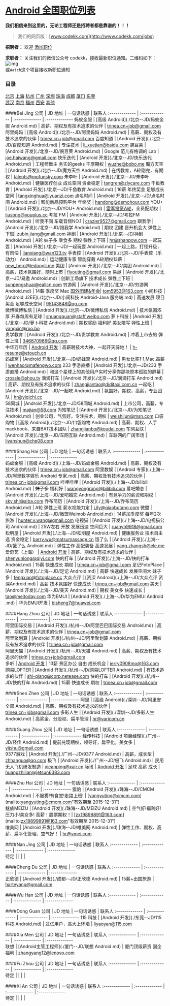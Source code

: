 ﻿[Android 全国职位列表 ](http://www.codekk.com/jobs) 
==========  
**我们相信来到这里的，无论工程师还是招聘者都是靠谱的！！！**  

> 我们的网页版：[www.codekk.com](http://www.codekk.com/jobs)

**招聘者：** 欢迎 [添加职位](https://github.com/android-cn/android-jobs/wiki/%E5%A6%82%E4%BD%95%E6%B7%BB%E5%8A%A0%E8%81%8C%E4%BD%8D%E5%8F%8A%E5%86%85%E5%AE%B9%E8%A7%84%E8%8C%83 "查看职位添加步骤和规范")  

**求职者：**  关注我们的微信公众号 codekk，接收最新职位通知。二维码如下：  
 ![img](https://raw.githubusercontent.com/aosp-exchange-group/about/master/weixin-qrcode.jpg)  
 或`Watch`这个项目接收新职位通知  
 
### 目录
[北京](http://www.codekk.com/jobs/city/beijing)  [上海](http://www.codekk.com/jobs/city/shanghai)  [杭州](http://www.codekk.com/jobs/city/hangzhou)  [广州](http://www.codekk.com/jobs/city/guangzhou)  [深圳](http://www.codekk.com/jobs/city/shenzhen)  [珠海](http://www.codekk.com/jobs/city/zhuhai)  [成都](http://www.codekk.com/jobs/city/chengdu)  [厦门](http://www.codekk.com/jobs/city/xiamen)  [东莞](http://www.codekk.com/jobs/city/dongguan)  
[武汉](https://github.com/android-cn/android-jobs#wu-han)  [南京](https://github.com/android-cn/android-jobs#nan-jing)  [福州](https://github.com/android-cn/android-jobs#fu-zhou)  [西安](https://github.com/android-cn/android-jobs#xi-an)  [其他](https://github.com/android-cn/android-jobs#others)  

####Bei Jing
公司  | JD 地址 | 一句话诱惑 | 联系人
:------------- | :------------- | :-------------  | :-------------
蚂蚁金服 | [高级 Android](./北京--JD/蚂蚁金服 Android.md) | 高薪、期权及有技术追求的伙伴 | [trinea.cn+job@gmail.com](mailto:trinea.cn+job@gmail.com "有效期至 2015-12-31")
阿里妈妈 | [高级 Android](./北京--JD/阿里妈妈 Android.md) | 高薪、期权及有技术追求的伙伴 | [trinea.cn+job@gmail.com](mailto:trinea.cn+job@gmail.com "有效期至 2015-12-31")
百度知道 | [Android 开发](./北京--JD/百度知道 Android.md) | 专注技术 | [li_xuejian@baidu.com](mailto:li_xuejian@baidu.com "有效期至 2015-12-31")
豌豆荚 | [Android 开发](./北京--JD/豌豆荚 Android.md) | Google 范儿有格调的 Lab | [joe.haiwang@gmail.com](mailto:joe.haiwang@gmail.com "有效期至 2015-12-31")
快乐迭代 | [Android 开发](./北京--JD/快乐迭代 Android.md) | 工程师做主 务实的geeks 丰厚期权 | [wuzhe@bobo.me](mailto:wuzhe@bobo.me "有效期至 2015-12-31")
魔方天空 | [Android 开发](./北京--JD/魔方天空 Android.md) | 在线教育，A轮刚完，有期权 | [talents@mofunsky.com](mailto:talents@mofunsky.com  "有效期至 2015-7-31")
朱李叶 | [Android 开发](./北京--JD/朱李叶 Android.md) | 健康医疗创业 成长空间 资金稳定 | [tangren@zlycare.com](mailto:tangren@zlycare.com "有效期至 2015-12-31")
千鱼教育 | [Android 开发](./北京--JD/千鱼教育 Android.md) | 16薪 年终奖金 足够成长空间 | [tangxinghua@iyuanzi.com](mailto:tangxinghua@iyuanzi.com "有效期至 2015-12-31")
点名时间 | [Android 开发](./北京--JD/点名时间 Android.md) | 智能新品预购平台 年终奖  | [handong@demohour.com](mailto:handong@demohour.com "有效期至 2015-12-31")
YOU+ | [Android 开发](./北京--JD/YOU+ Android.md) | [雷军投资A轮](http://weibo.com/1749127163/Bykq35t22)，全员配期权  | [liusong@youplus.cc](mailto:liusong@youplus.cc "有效期至 2015-07-31")
考拉 FM | [Android 开发](./北京--JD/考拉FM Android.md) | 听我不同 车载音频NO.1  | [crazier9527@gmail.com](mailto:crazier9527@gmail.com "有效期至 2015-12-31")
跟我学 | [Android 开发](./北京--JD/跟我学 Android.md) | 期权 团建 晋升机会大 弹性上下班| [zubin.jiang@gmail.com](mailto:zubin.jiang@gmail.com "有效期至 2015-12-31")
神剧 | [Android 开发](./北京--JD/神剧 Android.md) | A轮 妹子多 零食多 期权 弹性上下班 | [hr@shanpow.com](mailto:hr@shanpow.com "有效期至2015-12-31")
一起玩耍 | [Android 开发](./北京--JD/一起玩耍 Android.md) | 一起上路，打怪升级，有肉偿 | [lianxiang@wan123.tv](mailto:lianxiang@wan123.tv "有效期至 2015-12-31")
手表控 | [Android 开发](./北京--JD/手表控（乐动力） Android.md) | 运动健康专家 智能穿戴 A轮期权13薪 | [new_hero@ledongli.me](mailto:new_hero@ledongli.me "有效期至 2015-12-31")
美团 | [Android 开发](./北京--JD/美团 Android.md) | 高薪，技术氛围好，随时上市 | [flyouting@gmail.com](mailto:flyouting@gmail.com "有效期至 2015-12-31")
易遨 | [Android 开发](./北京--JD/易遨 Android.md) | 创新工场旗下 技术成长 弹性上下班 | [sunpengshuai@eallcn.com](mailto:sunpengshuai@eallcn.com "有效期至 2015-12-31")
穷游网 | [Android 开发](./北京--JD/穷游网 Android.md) | 14薪 季度奖 Mac [国外团建&年会](http://v.youku.com/v_show/id_XODg3MTkzMzY0.html?from=y1.2-1-94.3.1-1.1-1-1-0)| [tom5953@163.com](mailto:tom5953@163.com "有效期至 2015-12-31")
小间科技 | [Android J2EE](./北京--JD/小间科技 Android-Java 服务端.md) | 高速发展 项目奖金 足够成长空间 | [95143848@qq.com](mailto:trinea.cn+job@gmail.com "有效期至 2015-12-31")  
微博微博私信 | [Android 开发](./北京--JD/微博私信 Android.md) | 技术氛围浓厚 开春每周有足球 | [shuangquan@staff.weibo.com](mailto:shuangquan@staff.weibo.com "有效期至 2015-12-31")
萝卜科技 | [Android 开发](./北京--JD/萝卜科技 Android.md) | 期权奖励 福利好 美女陪写 弹性上班 | [yangxin@roo.bo](mailto:yangxin@roo.bo "有效期至 2015-12-31")  
贵学教育 | [Android 开发](./北京--JD/贵学教育 Android.md) | 冲着上市去的 弹性上班 | [346870986@qq.com](mailto:346870986@qq.com "有效期至 2015-12-31")  
中华万年历 | [Android 开发](./北京--JD/随身云（中华万年历）Android.md) | 高薪聘技术大神，一起开天辟地！ | [h-resume@etouch.cn](mailto:h-resume@etouch.cn "有效期至 2015-12-31")  
蚂蜂窝 | [Android 开发](./北京--JD/蚂蜂窝 Android.md) | 男女比率1:1,Mac,高薪 | [wenhao@mafengwo.com](mailto:wenhao@mafengwo.com "有效期至 2015-12-31") 
233 手游直播 | [Android 开发](./北京--JD/233 手游直播 Android.md) | 和这个星球上的其他用户实时分享你那块原本孤独的屏幕 | [crossle@shou.tv](mailto:crossle@shou.tv "有效期至 2016-12-31") 
滴滴打车 | [Android 开发](./北京--JD/滴滴打车 Android.md) | 高薪、期权及有技术追求的伙伴 | [zhangjiantao@diditaxi.com.cn](mailto:zhangjiantao@diditaxi.com.cn "有效期至 2015-12-31")
一起吃 | [Android 开发](./北京--JD/一起吃 Android.md) | 氛围好，期权，高薪，专业团队 | [hr@yiqichi.cc](mailto:hr@yiqichi.cc "有效期至 2015-12-31")     
58同城 | [Android 开发](./北京--JD/58同城 Android.md) | 上市公司，高薪，专注技术 | [majian@58.com](mailto:majian@58.com "有效期至 2015-12-31") 
为知笔记 | [Android 开发](./北京--JD/为知笔记 Android.md) | 创业公司，气氛好，专注技术，期权 | [weishijun@msn.com](mailto:weishijun@msn.com "有效期至 2015-12-31") 
口袋购物 | [高级 Android](./北京--JD/口袋购物 Android.md) | 高薪、期权、人手mackbook、来自BAT技术团队 | [zhangjianbo@koudai.com](mailto:zhangjianbo@koudai.com "有效期至 2015-12-31")
车网互联 | [Android 开发](./北京--JD/车网互联 Android.md) | 车联网的广阔市场 | [liyanshun@che08.com](mailto:liyanshun@che08.com "有效期至 2015-12-31")

####Shang Hai
公司  | JD 地址 | 一句话诱惑 | 联系人
:------------- | :------------- | :-------------  | :-------------  
蚂蚁金服 | [高级 Android](./上海--JD/蚂蚁金服 Android.md) | 高薪、期权及有技术追求的伙伴 | [trinea.cn+job@gmail.com](mailto:trinea.cn+job@gmail.com "有效期至 2015-12-31")
阿里数娱 | [Android 专家](./上海--JD/阿里数字娱乐 Android 专家.md) | 高薪、期权及有技术追求的伙伴 | [trinea.cn+job@gmail.com](mailto:trinea.cn+job@gmail.com "有效期至 2015-12-31")
哔哩哔哩 | [Android 开发](./上海--JD/bilibili Android.md) | <s>妹子多</s> 福利好 | [wangyongrong@bilibili.com](mailto:wangyongrong@bilibili.com "有效期至 2015-12-31")
爱吧婚恋 | [Android 开发](./上海--JD/爱吧婚恋 Android.md) | 有竞争力的薪资和期权 | [sky.shi@aiba.com](mailto:sky.shi@aiba.com "有效期至 2015-12-31")
乔布简历 | [Android 开发](./上海--JD/乔布简历 Android.md) | A轮 弹性上班 薪水视能力定 | [Lily@qiaobutang.com](mailto:Lily@qiaobutang.com "有效期至 2015-12-31")
微盟 | [Android 开发](./上海--JD/微盟Weimob Android.md) | 14薪加季度奖 每年2次旅游 | [hunter.v.wang@gmail.com](mailto:hunter.v.wang@gmail.com "有效期至 2015-12-31")
电视猫 | [Android 开发](./上海--JD/电视猫公司 Android.md) | 25W左右 开放 发展迅速 空间巨大 | [ruanyh9918@gmail.com](mailto:ruanyh9918@gmail.com "有效期至 2015-12-31")
松明屋 | [Android 开发](./上海--JD/松明屋 Android.md) | 健康服务业 技术自主选 资金稳定 | [barry.wu@matsumassage.cn](mailto:barry.wu@matsumassage.cn "有效期至 2015-12-31") 
饿了么 | [Android 开发](./上海--JD/饿了么 Android.md) | 弹性工作 高配装备 高速发展 | [yang.zhangsh@ele.me](mailto:yang.zhangsh@ele.me "有效期至 2015-12-31")
爱奇艺（上海） | [Android 开发](./上海--JD/爱奇艺Android.md) | 高薪、期权及有技术追求的伙伴 | [shenyunlong@qiyi.com](mailto:shenyunlong@qiyi.com "有效期至 2015-12-31")
快的打车 | [Android 开发](./上海--JD/快的打车 Android.md) | 15薪 快速成长 期权 | [trinea.cn+job@gmail.com](mailto:trinea.cn+job@gmail.com "有效期至 2015-12-31")
足记FotoPlace | [Android 开发](./上海--JD/足记 Android.md) | 高薪 快速成长 发展空间大 妹子多 | [fengxiao@fotoplace.cc](mailto:fengxiao@fotoplace.cc "有效期至 2015-12-31")
大众点评 | [资深 Android](./上海--JD/大众点评 资深Android.md) | 高薪 技术氛围好 快速成长 | [trinea.cn+job@gmail.com](mailto:trinea.cn+job@gmail.com "有效期至 2015-12-31")
美天 | [Android 开发](./上海--JD/美天 Android.md) | 期权 美女多 快速成长 | [tao@meitoday.com](mailto:tao@meitoday.com "有效期至 2015-12-31")
华为EMUI | [Android 开发](./上海--JD/华为EMUI Android .md) | 华为EMUI开发  | [bisheng7@huawei.com](mailto:bisheng7@huawei.com "有效期至 2015-03-31")

####Hang Zhou
公司  | JD 地址 | 一句话诱惑 | 联系人
:------------- | :------------- | :-------------  | :-------------  
阿里国际交易 | [Android 开发](./杭州--JD/阿里巴巴国际交易 Android.md) | 高薪、期权及有技术追求的伙伴 | [trinea.cn+job@gmail.com](mailto:trinea.cn+job@gmail.com "有效期至 2015-12-31")  
阿里聚划算 | [Android 开发](./杭州--JD/阿里聚划算 Android.md) | 高薪、期权及有技术追求的伙伴 | [trinea.cn+job@gmail.com](mailto:trinea.cn+job@gmail.com "有效期至 2015-12-31")  
阿里天猫 | [Android 开发](./杭州--JD/天猫 Android.md) | 高薪、期权及有技术追求的伙伴 | [trinea.cn+job@gmail.com](mailto:trinea.cn+job@gmail.com "有效期至 2015-12-31")  
多听 | [Android 开发](http://www.lagou.com/jobs/95475.html) | 13薪 景区办公 自由 成长机会 | [jerry0908mo@163.com](mailto:jerry0908mo@163.com "有效期至 2015-12-31")  
网易LOFTER | [Android 开发](./杭州--JD/网易LOFTER Android.md) | 有技术追求的伙伴 | [shi-qiang@corp.netease.com](mailto:shi-qiang@corp.netease.com "有效期至 2015-12-31")
快的打车 | [Android 开发](./杭州--JD/快的打车 Android.md) | 15薪 快速成长 期权 | [trinea.cn+job@gmail.com](mailto:trinea.cn+job@gmail.com "有效期至 2015-12-31")

####Shen Zhen
公司  | JD 地址 | 一句话诱惑 | 联系人
:------------- | :------------- | :-------------  | :-------------
阿里 | [高级 Android](./深圳--JD/阿里安全部 Android.md) | 高薪、期权及有技术追求的伙伴 | [trinea.cn+job@gmail.com](mailto:trinea.cn+job@gmail.com "有效期至 2015-12-31")
多彩人生 | [Android 开发](./深圳--JD/多彩人生 Android.md) | 高奖金、分股权、扁平管理 | [hr@varicom.cn](mailto:hr@varicom.cn "有效期至 2015-12-31")

####Guang Zhou
公司  | JD 地址 | 一句话诱惑 | 联系人
:------------- | :------------- | :-------------  | :-------------
经传科技 | [Android 项目经理](./广州--JD/经传 Android.md) | 提前兑现期权，领导好，扁平化，美女多 | [yijshu@gmail.com](mailto:yijshu@gmail.com "有效期至 2015-12-31")  
9377游戏 | [Android 开发](./广州--JD/9377 Android.md) | 高薪，成长型 | [zhhanguo@qq.com](mailto:zhhanguo@qq.com "有效期至 2015-12-31")
极飞 | [Android 开发](./广州--JD/极飞 Android.md) | 民用无人飞机研发制造 | [xieanping@xair.cn](mailto:xieanping@xair.cn "有效期至 2015-12-31")
际讯 | [Android 开发](./广州--JD/际讯.md) | 足球 高薪 成长 | [huangzhilian@jetsun6383.com](huangzhilian@jetsun6383.com "有效期至 2015-12-31")

####Zhu Hai
公司  | JD 地址 | 一句话诱惑 | 联系人
:------------- | :------------- | :-------------  | :-------------
猎豹 | [Android 开发](./珠海--JD/CMCM Android.md) | 不服雾!有食堂!走路上班! | [yangyuting@cmcm.com](mailto:yangyuting@cmcm.com"有效期至 2015-12-31")  
魅族MEIZU | [Android 开发](./珠海--JD/MEIZU Android.md) | 空气好!福利好!压力小!美女多! 高薪！股票期权！| [zx19899891@163.com](mailto:zx19899891@163.com"有效期至 2015-12-31")  
唯美网 | [Android 开发](./珠海--JD/唯美网 Android.md) | 弹性工作、期权、高薪、扁平化管理、空气好！ | [hr@vmei.com](mailto:hr@vmei.com "有效期至 2015-12-31")  

####Nan Jing
公司  | JD 地址 | 一句话诱惑 | 联系人
:------------- | :------------- | :-------------  | :-------------  
待定 |  |  |  |  

####Cheng Du
公司  | JD 地址 | 一句话诱惑 | 联系人
:------------- | :------------- | :-------------  | :-------------  
正欣德 | [Android 开发](./成都--JD/正欣德 Android.md) | 15薪+出国旅游 | [harteyang@gmail.com](mailto:harteyang@gmail.com "有效期至 2015-01-31")  

####Wu Han
公司  | JD 地址 | 一句话诱惑 | 联系人
:------------- | :------------- | :-------------  | :-------------  

####Dong Guan
公司  | JD 地址 | 一句话诱惑 | 联系人
:------------- | :------------- | :-------------  | :-------------
115 科技 | [Android 开发](./东莞--JD/115科技 Android.md) | 过亿用户，高大上环境 | [liyaoyan@115.com](mailto:liyaoyan@115.com)   

####Xia Men
公司  | JD 地址 | 一句话诱惑 | 联系人
:------------- | :------------- | :-------------  | :-------------  
联想 | [Android主管工程师](./厦门--JD/联想 Android.md) | 厦门顶级薪资 国企福利 | [zhangyang12@lenovo.com](mailto:zhangyang12@lenovo.com "有效期至 2015-12-31")

####Fu Zhou
公司  | JD 地址 | 一句话诱惑 | 联系人
:------------- | :------------- | :-------------  | :-------------  
待定 |  |  |  |

####Xi An
公司  | JD 地址 | 一句话诱惑 | 联系人
:------------- | :------------- | :-------------  | :-------------  
待定 |  |  |  |
